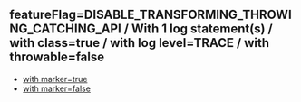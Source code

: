 ## featureFlag=DISABLE_TRANSFORMING_THROWING_CATCHING_API / With 1 log statement(s) / with class=true / with log level=TRACE / with throwable=false

* [with marker=true](marker-true/index.md)
* [with marker=false](marker-false/index.md)


